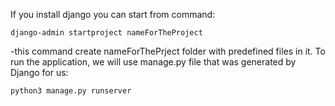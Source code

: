 If you install django you can start from command:

	django-admin startproject nameForTheProject

-this command create nameForThePrject folder with predefined files in it.
To run the application, we will use manage.py file that was generated by Django for us:

	python3 manage.py runserver
